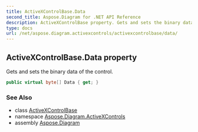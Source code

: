 ```yaml
---
title: ActiveXControlBase.Data
second_title: Aspose.Diagram for .NET API Reference
description: ActiveXControlBase property. Gets and sets the binary data of the control
type: docs
url: /net/aspose.diagram.activexcontrols/activexcontrolbase/data/
---
```

## ActiveXControlBase.Data property

Gets and sets the binary data of the control.

```csharp
public virtual byte[] Data { get; }
```

### See Also

* class [ActiveXControlBase](../)
* namespace [Aspose.Diagram.ActiveXControls](../../activexcontrolbase/)
* assembly [Aspose.Diagram](../../../)



